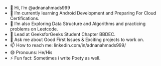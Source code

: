 - 👋 Hi, I’m @adnanahmads999
- 🌱 I’m currently learning Android Development and Preparing For Cloud Certifications.
- 🌱 I’m also Exploring Data Structure and Algorithms and practicing problems on Leetcode.
- 🤔 Lead at GeeksforGeeks Student Chapter BBDEC.
- 💬 Ask me about Good First Issues & Exciting projects to work on.
- 📫 How to reach me: linkedin.com/in/adnanahmads999/
- 😄 Pronouns: He/His
- ⚡ Fun fact: Sometimes i write Poety as well.

<!---
adnanahmads999/adnanahmads999 is a ✨ special ✨ repository because its `README.md` (this file) appears on your GitHub profile.
You can click the Preview link to take a look at your changes.
--->
